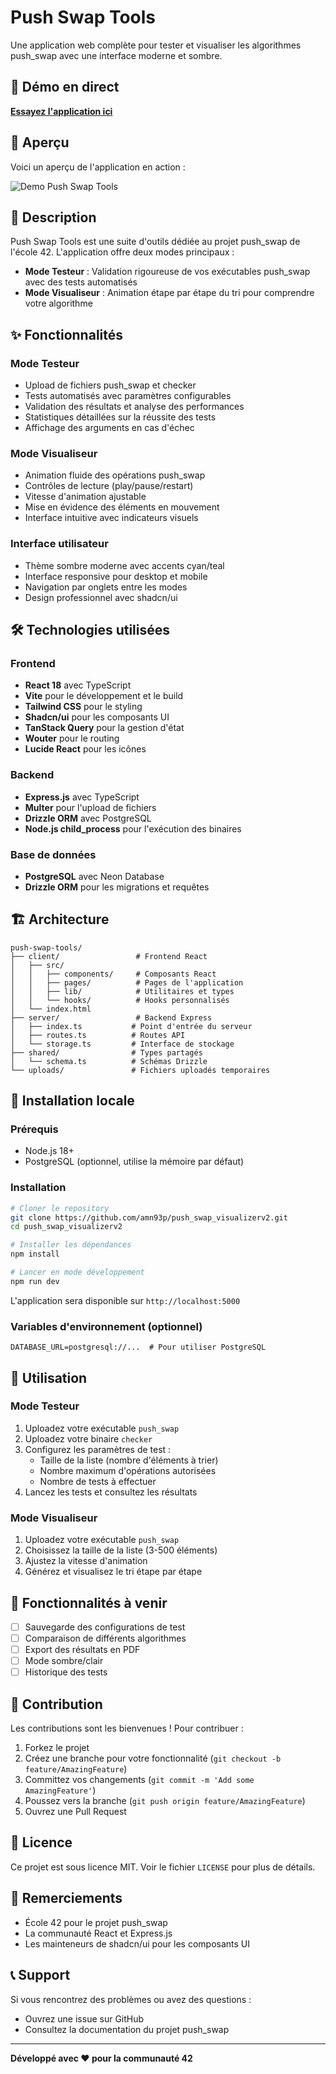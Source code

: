 # Push Swap Tools

Une application web complète pour tester et visualiser les algorithmes push_swap avec une interface moderne et sombre.

## 🚀 Démo en direct

**[Essayez l'application ici](https://push-swap-visualizerv2.onrender.com/)**

## 🎥 Aperçu

Voici un aperçu de l'application en action :

![Demo Push Swap Tools](https://media0.giphy.com/media/v1.Y2lkPTc5MGI3NjExams1ajBnenc4ZzMxMnJnbnhmbWVqNjE0eDl0dGMwYWU1a3Q2bGN4MiZlcD12MV9pbnRlcm5hbF9naWZfYnlfaWQmY3Q9Zw/6PCr950lrDshMFeiYJ/giphy.gif)

## 📖 Description

Push Swap Tools est une suite d'outils dédiée au projet push_swap de l'école 42. L'application offre deux modes principaux :

- **Mode Testeur** : Validation rigoureuse de vos exécutables push_swap avec des tests automatisés
- **Mode Visualiseur** : Animation étape par étape du tri pour comprendre votre algorithme

## ✨ Fonctionnalités

### Mode Testeur
- Upload de fichiers push_swap et checker
- Tests automatisés avec paramètres configurables
- Validation des résultats et analyse des performances
- Statistiques détaillées sur la réussite des tests
- Affichage des arguments en cas d'échec

### Mode Visualiseur
- Animation fluide des opérations push_swap
- Contrôles de lecture (play/pause/restart)
- Vitesse d'animation ajustable
- Mise en évidence des éléments en mouvement
- Interface intuitive avec indicateurs visuels

### Interface utilisateur
- Thème sombre moderne avec accents cyan/teal
- Interface responsive pour desktop et mobile
- Navigation par onglets entre les modes
- Design professionnel avec shadcn/ui

## 🛠️ Technologies utilisées

### Frontend
- **React 18** avec TypeScript
- **Vite** pour le développement et le build
- **Tailwind CSS** pour le styling
- **Shadcn/ui** pour les composants UI
- **TanStack Query** pour la gestion d'état
- **Wouter** pour le routing
- **Lucide React** pour les icônes

### Backend
- **Express.js** avec TypeScript
- **Multer** pour l'upload de fichiers
- **Drizzle ORM** avec PostgreSQL
- **Node.js child_process** pour l'exécution des binaires

### Base de données
- **PostgreSQL** avec Neon Database
- **Drizzle ORM** pour les migrations et requêtes

## 🏗️ Architecture

```
push-swap-tools/
├── client/                 # Frontend React
│   ├── src/
│   │   ├── components/     # Composants React
│   │   ├── pages/          # Pages de l'application
│   │   ├── lib/            # Utilitaires et types
│   │   └── hooks/          # Hooks personnalisés
│   └── index.html
├── server/                 # Backend Express
│   ├── index.ts           # Point d'entrée du serveur
│   ├── routes.ts          # Routes API
│   └── storage.ts         # Interface de stockage
├── shared/                # Types partagés
│   └── schema.ts          # Schémas Drizzle
└── uploads/               # Fichiers uploadés temporaires
```

## 🚀 Installation locale

### Prérequis
- Node.js 18+ 
- PostgreSQL (optionnel, utilise la mémoire par défaut)

### Installation
```bash
# Cloner le repository
git clone https://github.com/amn93p/push_swap_visualizerv2.git
cd push_swap_visualizerv2

# Installer les dépendances
npm install

# Lancer en mode développement
npm run dev
```

L'application sera disponible sur `http://localhost:5000`

### Variables d'environnement (optionnel)
```env
DATABASE_URL=postgresql://...  # Pour utiliser PostgreSQL
```

## 📝 Utilisation

### Mode Testeur
1. Uploadez votre exécutable `push_swap`
2. Uploadez votre binaire `checker`
3. Configurez les paramètres de test :
   - Taille de la liste (nombre d'éléments à trier)
   - Nombre maximum d'opérations autorisées
   - Nombre de tests à effectuer
4. Lancez les tests et consultez les résultats

### Mode Visualiseur
1. Uploadez votre exécutable `push_swap`
2. Choisissez la taille de la liste (3-500 éléments)
3. Ajustez la vitesse d'animation
4. Générez et visualisez le tri étape par étape

## 🎯 Fonctionnalités à venir

- [ ] Sauvegarde des configurations de test
- [ ] Comparaison de différents algorithmes
- [ ] Export des résultats en PDF
- [ ] Mode sombre/clair
- [ ] Historique des tests

## 🤝 Contribution

Les contributions sont les bienvenues ! Pour contribuer :

1. Forkez le projet
2. Créez une branche pour votre fonctionnalité (`git checkout -b feature/AmazingFeature`)
3. Committez vos changements (`git commit -m 'Add some AmazingFeature'`)
4. Poussez vers la branche (`git push origin feature/AmazingFeature`)
5. Ouvrez une Pull Request

## 📄 Licence

Ce projet est sous licence MIT. Voir le fichier `LICENSE` pour plus de détails.

## 🙏 Remerciements

- École 42 pour le projet push_swap
- La communauté React et Express.js
- Les mainteneurs de shadcn/ui pour les composants UI

## 📞 Support

Si vous rencontrez des problèmes ou avez des questions :
- Ouvrez une issue sur GitHub
- Consultez la documentation du projet push_swap

---

**Développé avec ❤️ pour la communauté 42**
